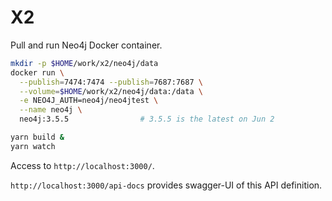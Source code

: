 # X2

Pull and run Neo4j Docker container.

```bash
mkdir -p $HOME/work/x2/neo4j/data
docker run \
  --publish=7474:7474 --publish=7687:7687 \
  --volume=$HOME/work/x2/neo4j/data:/data \
  -e NEO4J_AUTH=neo4j/neo4jtest \
  --name neo4j \
  neo4j:3.5.5                # 3.5.5 is the latest on Jun 2
```

```bash
yarn build &
yarn watch
```

Access to `http://localhost:3000/`.

`http://localhost:3000/api-docs` provides swagger-UI of this API definition.
